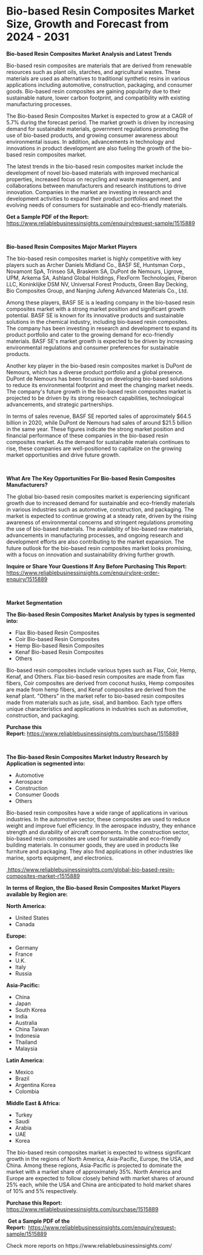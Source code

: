 <p><h1>Bio-based Resin Composites Market Size, Growth and Forecast from 2024 - 2031</h1></p><p><strong>Bio-based Resin Composites Market Analysis and Latest Trends</strong></p>
<p><p>Bio-based resin composites are materials that are derived from renewable resources such as plant oils, starches, and agricultural wastes. These materials are used as alternatives to traditional synthetic resins in various applications including automotive, construction, packaging, and consumer goods. Bio-based resin composites are gaining popularity due to their sustainable nature, lower carbon footprint, and compatibility with existing manufacturing processes.</p><p>The Bio-based Resin Composites Market is expected to grow at a CAGR of 5.7% during the forecast period. The market growth is driven by increasing demand for sustainable materials, government regulations promoting the use of bio-based products, and growing consumer awareness about environmental issues. In addition, advancements in technology and innovations in product development are also fueling the growth of the bio-based resin composites market.</p><p>The latest trends in the bio-based resin composites market include the development of novel bio-based materials with improved mechanical properties, increased focus on recycling and waste management, and collaborations between manufacturers and research institutions to drive innovation. Companies in the market are investing in research and development activities to expand their product portfolios and meet the evolving needs of consumers for sustainable and eco-friendly materials.</p></p>
<p><strong>Get a Sample PDF of the Report:&nbsp;</strong> <a href="https://www.reliablebusinessinsights.com/enquiry/request-sample/1515889">https://www.reliablebusinessinsights.com/enquiry/request-sample/1515889</a></p>
<p>&nbsp;</p>
<p><strong>Bio-based Resin Composites Major Market Players</strong></p>
<p><p>The bio-based resin composites market is highly competitive with key players such as Archer Daniels Midland Co., BASF SE, Huntsman Corp., Novamont SpA, Trinseo SA, Braskem SA, DuPont de Nemours, Ligrove, UPM, Arkema SA, Ashland Global Holdings, FlexForm Technologies, Fiberon LLC, Koninklijke DSM NV, Universal Forest Products, Green Bay Decking, Bio Composites Group, and Nanjing Jufeng Advanced Materials Co., Ltd.</p><p>Among these players, BASF SE is a leading company in the bio-based resin composites market with a strong market position and significant growth potential. BASF SE is known for its innovative products and sustainable solutions in the chemical industry, including bio-based resin composites. The company has been investing in research and development to expand its product portfolio and cater to the growing demand for eco-friendly materials. BASF SE's market growth is expected to be driven by increasing environmental regulations and consumer preferences for sustainable products.</p><p>Another key player in the bio-based resin composites market is DuPont de Nemours, which has a diverse product portfolio and a global presence. DuPont de Nemours has been focusing on developing bio-based solutions to reduce its environmental footprint and meet the changing market needs. The company's future growth in the bio-based resin composites market is projected to be driven by its strong research capabilities, technological advancements, and strategic partnerships.</p><p>In terms of sales revenue, BASF SE reported sales of approximately $64.5 billion in 2020, while DuPont de Nemours had sales of around $21.5 billion in the same year. These figures indicate the strong market position and financial performance of these companies in the bio-based resin composites market. As the demand for sustainable materials continues to rise, these companies are well-positioned to capitalize on the growing market opportunities and drive future growth.</p></p>
<p>&nbsp;</p>
<p><strong>What Are The Key Opportunities For Bio-based Resin Composites Manufacturers?</strong></p>
<p><p>The global bio-based resin composites market is experiencing significant growth due to increased demand for sustainable and eco-friendly materials in various industries such as automotive, construction, and packaging. The market is expected to continue growing at a steady rate, driven by the rising awareness of environmental concerns and stringent regulations promoting the use of bio-based materials. The availability of bio-based raw materials, advancements in manufacturing processes, and ongoing research and development efforts are also contributing to the market expansion. The future outlook for the bio-based resin composites market looks promising, with a focus on innovation and sustainability driving further growth.</p></p>
<p><strong>Inquire or Share Your Questions If Any Before Purchasing This Report:</strong> <a href="https://www.reliablebusinessinsights.com/enquiry/pre-order-enquiry/1515889">https://www.reliablebusinessinsights.com/enquiry/pre-order-enquiry/1515889</a></p>
<p>&nbsp;</p>
<p><strong>Market Segmentation</strong></p>
<p><strong>The Bio-based Resin Composites Market Analysis by types is segmented into:</strong></p>
<p><ul><li>Flax Bio-based Resin Composites</li><li>Coir Bio-based Resin Composites</li><li>Hemp Bio-based Resin Composites</li><li>Kenaf Bio-based Resin Composites</li><li>Others</li></ul></p>
<p><p>Bio-based resin composites include various types such as Flax, Coir, Hemp, Kenaf, and Others. Flax bio-based resin composites are made from flax fibers, Coir composites are derived from coconut husks, Hemp composites are made from hemp fibers, and Kenaf composites are derived from the kenaf plant. "Others" in the market refer to bio-based resin composites made from materials such as jute, sisal, and bamboo. Each type offers unique characteristics and applications in industries such as automotive, construction, and packaging.</p></p>
<p><strong>Purchase this Report:&nbsp;</strong><a href="https://www.reliablebusinessinsights.com/purchase/1515889">https://www.reliablebusinessinsights.com/purchase/1515889</a></p>
<p>&nbsp;</p>
<p><strong>The Bio-based Resin Composites Market Industry Research by Application is segmented into:</strong></p>
<p><ul><li>Automotive</li><li>Aerospace</li><li>Construction</li><li>Consumer Goods</li><li>Others</li></ul></p>
<p><p>Bio-based resin composites have a wide range of applications in various industries. In the automotive sector, these composites are used to reduce weight and improve fuel efficiency. In the aerospace industry, they enhance strength and durability of aircraft components. In the construction sector, bio-based resin composites are used for sustainable and eco-friendly building materials. In consumer goods, they are used in products like furniture and packaging. They also find applications in other industries like marine, sports equipment, and electronics.</p></p>
<p><a href="https://www.reliablebusinessinsights.com/global-bio-based-resin-composites-market-r1515889">&nbsp;https://www.reliablebusinessinsights.com/global-bio-based-resin-composites-market-r1515889</a></p>
<p><strong>In terms of Region, the Bio-based Resin Composites Market Players available by Region are:</strong></p>
<p>
    <p> <strong> North America: </strong>
        <ul>
            <li>United States</li>
            <li>Canada</li>
        </ul>
        </p> 
    <p> <strong> Europe: </strong>
        <ul>
            <li>Germany</li>
            <li>France</li>
            <li>U.K.</li>
            <li>Italy</li>
            <li>Russia</li>
        </ul>
        </p> 
    <p> <strong> Asia-Pacific: </strong>
        <ul>
            <li>China</li>
            <li>Japan</li>
            <li>South Korea</li>
            <li>India</li>
            <li>Australia</li>
            <li>China Taiwan</li>
            <li>Indonesia</li>
            <li>Thailand</li>
            <li>Malaysia</li>
        </ul>
        </p> 
    <p> <strong> Latin America: </strong>
        <ul>
            <li>Mexico</li>
            <li>Brazil</li>
            <li>Argentina Korea</li>
            <li>Colombia</li>
        </ul>
        </p> 
    <p> <strong> Middle East & Africa: </strong>
        <ul>
            <li>Turkey</li>
            <li>Saudi</li>
            <li>Arabia</li>
            <li>UAE</li>
            <li>Korea</li>
        </ul>
    </p>
    </p>
<p><p>The bio-based resin composites market is expected to witness significant growth in the regions of North America, Asia-Pacific, Europe, the USA, and China. Among these regions, Asia-Pacific is projected to dominate the market with a market share of approximately 35%. North America and Europe are expected to follow closely behind with market shares of around 25% each, while the USA and China are anticipated to hold market shares of 10% and 5% respectively.</p></p>
<p><strong>Purchase this Report: </strong><a href="https://www.reliablebusinessinsights.com/purchase/1515889">https://www.reliablebusinessinsights.com/purchase/1515889</a></p>
<p>&nbsp;<strong>Get a Sample PDF of the Report:&nbsp;&nbsp;</strong><a href="https://www.reliablebusinessinsights.com/enquiry/request-sample/1515889">https://www.reliablebusinessinsights.com/enquiry/request-sample/1515889</a></p>
<p><strong></strong></p>
<p>Check more reports on https://www.reliablebusinessinsights.com/</p>